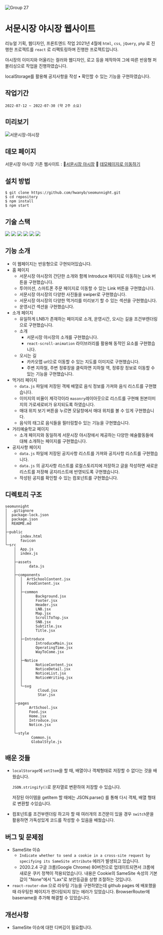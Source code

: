 ![Group 27](https://user-images.githubusercontent.com/80311884/220831563-5ad097b0-e260-42d5-94fe-be68d48cdb32.png)

# 서문시장 야시장 웹사이트

리뉴얼 기획, 웹디자인, 프론트엔드 작업
2021년 4월에 `html`, `css`, `jQuery`, `php` 로 진행한 프로젝트를 `react` 로 리팩토링하며 진행한 프로젝트입니다.

야시장의 이미지와 어울리는 컬러와 웹디자인, 로고 등을 제작하여 그에 따른 반응형 퍼블리싱으로 작업을 진행하였습니다.

localStorage를 활용해 공지사항을 작성 • 확인할 수 있는 기능을 구현하였습니다.

## 작업기간
    2022-07-12 ~ 2022-07-30 (약 2주 소요)

## 미리보기

![서문시장-야시장](https://user-images.githubusercontent.com/80311884/220832410-c29359ae-ca1e-415e-947a-6c8e6c5447a4.png)

## 데모 페이지
서문시장 야시장 기존 웹사이트 : 🔗[서문시장 야시장](https://www.nightseomun.com/html/index.php)
🔗 [데모페이지로 이동하기](https://hwanyb.github.io/seomunnight/)

## 설치 방법
```
$ git clone https://github.com/hwanyb/seomunnight.git
$ cd repository
$ npm install
$ npm start
```

## 기술 스택
<img src="https://img.shields.io/badge/html-E34F26?style=for-the-badge&logo=html5&logoColor=white">
<img src="https://img.shields.io/badge/css-1572B6?style=for-the-badge&logo=css3&logoColor=white">
<img src="https://img.shields.io/badge/javascript-F7DF1E?style=for-the-badge&logo=javascript&logoColor=black">
<img src="https://img.shields.io/badge/react-61DAFB?style=for-the-badge&logo=react&logoColor=black">
<img src="https://img.shields.io/badge/styled_components-DB7093?style=for-the-badge&logo=styled-components&logoColor=black">
<img src="https://img.shields.io/badge/github-181717?style=for-the-badge&logo=github&logoColor=white">

## 기능 소개

- 이 웹페이지는 반응형으로 구현되어있습니다.
- 홈 페이지
    - 서문시장 야시장의 간단한 소개와 함께 Introduce 페이지로 이동하는 Link 버튼을 구현했습니다.
    - 투어미션, 스마트폰 주문 페이지로 이동할 수 있는 Link 버튼을 구현했습니다.
    - 서문시장 야시장의 다양한 사진들을 swiper로 구현했습니다.
    - 서문시장 야시장의 다양한 먹거리를 미리보기 할 수 있는 섹션을 구현했습니다.
    - 운영시간 섹션을 구현했습니다.
- 소개 페이지
    - 유일하게 LNB가 존재하는 페이지로 소개, 운영시간, 오시는 길을 조건부렌더링으로 구현했습니다.
    - 소개
        - 서문시장 야시장의 소개를 구현했습니다.
        - `react-scroll-animation` 라이브러리를 활용해 동적인 요소를 구현했습니다.
    - 오시는 길
        - 카카오맵 url으로 이동할 수 있는 지도를 이미지로 구현했습니다.
        - 주변 지하철, 주변 정류장을 클릭하면 지하철 역, 정류장 정보로 이동할 수 있는 기능을 구현했습니다. 
- 먹거리 페이지
    - `data.js` 파일에 저장된 객체 배열로 음식 정보를 가져와 음식 리스트를 구현했습니다.
    - 이미지의 비율이 제각각이라 `masonry`레이아웃으로 리스트를 구현해 원본이미지의 가로세로비가 유지되도록 하였습니다.
    - 매대 위치 보기 버튼을 누르면 모달창에서 매대 위치를 볼 수 있게 구현했습니다.
    - 음식의 태그로 음식들을 필터링할수 있는 기능을 구현했습니다.
- 거리예술학교 페이지
    - 소개 페이지와 동일하게 서문시장 야시장에서 제공하는 다양한 예술활동들에 대해 소개하는 페이지를 구현했습니다.
- 공지사항 페이지
    - `data.js` 파일에 저장된 공지사항 리스트를 가져와 공지사항 리스트를 구현했습니다.
    - `data.js` 의 공지사항 리스트를 로컬스토리지에 저장하고 글을 작성하면 새로운 리스트를 저장해 공지리스트에 반영되도록 구현했습니다.
    - 작성된 공지를 확인할 수 있는 컴포넌트를 구현했습니다.

## 디렉토리 구조
```
seomunnight
│  .gitignore
│  package-lock.json
│  package.json
│  README.md
│          
├─public
│      index.html
│      favicon
└─src
    │  App.js
    │  index.js
    │  
    ├─assets
    │      data.js
    │      
    ├─components
    │  │  ArtSchoolContent.jsx
    │  │  FoodContent.jsx
    │  │  
    │  ├─common
    │  │      Background.jsx
    │  │      Footer.jsx
    │  │      Header.jsx
    │  │      LNB.jsx
    │  │      Map.jsx
    │  │      ScrollToTop.jsx
    │  │      SNB.jsx
    │  │      Subtitle.jsx
    │  │      Title.jsx
    │  │      
    │  ├─Introduce
    │  │      IntroduceMain.jsx
    │  │      OperatingTime.jsx
    │  │      WayToCome.jsx
    │  │      
    │  ├─Notice
    │  │      NoticeContent.jsx
    │  │      NoticeDetail.jsx
    │  │      NoticeList.jsx
    │  │      NoticeWriting.jsx
    │  │      
    │  └─svg
    │          Cloud.jsx
    │          Star.jsx
    │          
    ├─pages
    │      ArtSchool.jsx
    │      Food.jsx
    │      Home.jsx
    │      Introduce.jsx
    │      Notice.jsx
    │      
    └─style
            Common.js
            GlobalStyle.js
```


## 배운 것들

- `localStorage`에 `setItem`을 할 때, 배열이나 객체형태로 저장할 수 없다는 것을 배웠습니다.
    
    `JSON.stringify()`로 문자열로 변환하여 저장할 수 있습니다.

    저장된 아이템을 getItem 할 때에는 JSON.parse() 를 통해 다시 객체, 배열 형태로 변환할 수있습니다.
- 컴포넌트를 조건부렌더링 하고자 할 때 여러개의 조건문이 있을 경우 `switch`문을 활용하면 가독성있게 코드를 작성할 수 있음을 배웠습니다.


## 버그 및 문제점

- SameSite 이슈
    - `Indicate whether to send a cookie in a cross-site request by specifying its SameSite attribute` 에러가 발생되고 있습니다.
    - 2020.2.4 구글 크롬(Google Chrome) 80버전으로 업데이트되면서 크롬에 새로운 쿠키 정책이 적용되었습니다. 내용은 Cookie의 SameSite 속성의 기본 값이 "None"에서 "Lax"로 보안등급을 상향 조절하는 것입니다.
- `react-router-dom` 으로 라우팅 기능을 구현하였는데 github pages 에 배포했을때 라우팅한 페이지가 렌더링되지 않는 에러가 있었습니다. BrowserRouter에 basename을 추가해 해결할 수 있었습니다.

## 개선사항

- SameSite 이슈에 대한 디버깅이 필요합니다.
